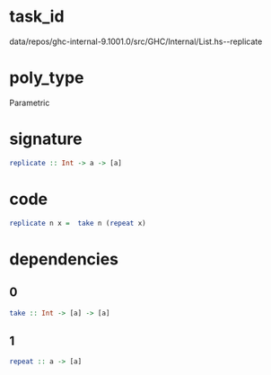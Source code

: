 
# task_id
data/repos/ghc-internal-9.1001.0/src/GHC/Internal/List.hs--replicate

# poly_type
Parametric

# signature
```haskell
replicate :: Int -> a -> [a]
```   

# code
```haskell
replicate n x =  take n (repeat x)
```

# dependencies
## 0
```haskell
take :: Int -> [a] -> [a]
```
## 1
```haskell
repeat :: a -> [a]
```
